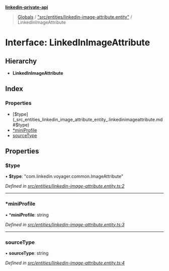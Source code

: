 **[linkedin-private-api](../README.md)**

> [Globals](../globals.md) / ["src/entities/linkedin-image-attribute.entity"](../modules/_src_entities_linkedin_image_attribute_entity_.md) / LinkedInImageAttribute

# Interface: LinkedInImageAttribute

## Hierarchy

* **LinkedInImageAttribute**

## Index

### Properties

* [$type](_src_entities_linkedin_image_attribute_entity_.linkedinimageattribute.md#$type)
* [*miniProfile](_src_entities_linkedin_image_attribute_entity_.linkedinimageattribute.md#*miniprofile)
* [sourceType](_src_entities_linkedin_image_attribute_entity_.linkedinimageattribute.md#sourcetype)

## Properties

### $type

•  **$type**: \"com.linkedin.voyager.common.ImageAttribute\"

*Defined in [src/entities/linkedin-image-attribute.entity.ts:2](https://github.com/cosiall/linkedin-private-api/blob/156bcd3/src/entities/linkedin-image-attribute.entity.ts#L2)*

___

### *miniProfile

•  ***miniProfile**: string

*Defined in [src/entities/linkedin-image-attribute.entity.ts:3](https://github.com/cosiall/linkedin-private-api/blob/156bcd3/src/entities/linkedin-image-attribute.entity.ts#L3)*

___

### sourceType

•  **sourceType**: string

*Defined in [src/entities/linkedin-image-attribute.entity.ts:4](https://github.com/cosiall/linkedin-private-api/blob/156bcd3/src/entities/linkedin-image-attribute.entity.ts#L4)*
